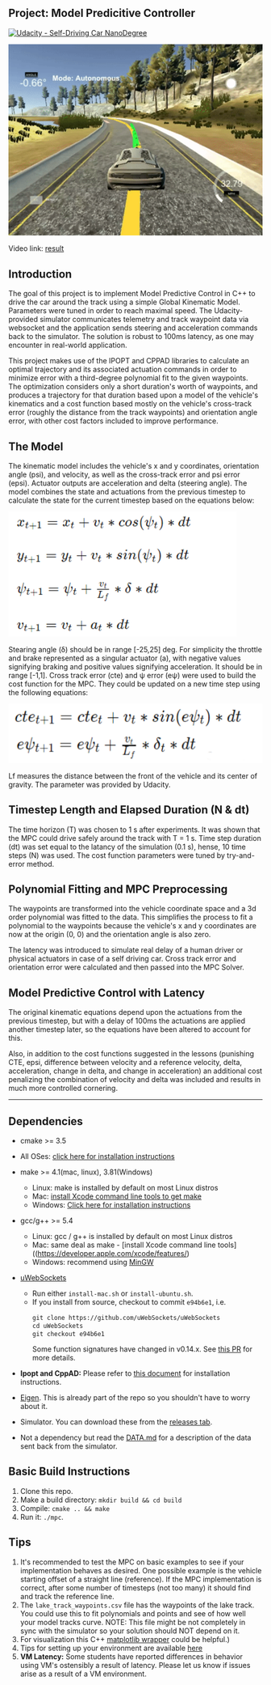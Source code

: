 [img1]: ./images/img1.PNG
[img2]: ./images/img2.PNG

## Project: Model Predicitive Controller
[![Udacity - Self-Driving Car NanoDegree](https://s3.amazonaws.com/udacity-sdc/github/shield-carnd.svg)](http://www.udacity.com/drive)

<p align="center"> 
<img src="./images/project_vid.gif" width = "720">
</p>

Video link:  [result](https://www.youtube.com)
## Introduction

The goal of this project is to implement Model Predictive Control in C++ to drive the car around the track using a simple Global Kinematic Model. Parameters were tuned in order to reach maximal speed. The Udacity-provided simulator communicates telemetry and track waypoint data via websocket and the application sends steering and acceleration commands back to the simulator. The solution is robust to 100ms latency, as one may encounter in real-world application.

This project makes use of the IPOPT and CPPAD libraries to calculate an optimal trajectory and its associated actuation commands in order to minimize error with a third-degree polynomial fit to the given waypoints. The optimization considers only a short duration's worth of waypoints, and produces a trajectory for that duration based upon a model of the vehicle's kinematics and a cost function based mostly on the vehicle's cross-track error (roughly the distance from the track waypoints) and orientation angle error, with other cost factors included to improve performance.

## The Model

The kinematic model includes the vehicle's x and y coordinates, orientation angle (psi), and velocity, as well as the cross-track error and psi error (epsi). Actuator outputs are acceleration and delta (steering angle). The model combines the state and actuations from the previous timestep to calculate the state for the current timestep based on the equations below:

![alt text][img1]

Stearing angle (δ) should be in range [-25,25] deg. For simplicity the throttle and brake represented as a singular actuator (a), with negative values signifying braking and positive values signifying acceleration. It should be in range [-1,1]. Cross track error (cte) and ψ error (eψ) were used to build the cost function for the MPC. They could be updated on a new time step using the following equations:

![alt text][img2]

Lf measures the distance between the front of the vehicle and its center of gravity. The parameter was provided by Udacity.


## Timestep Length and Elapsed Duration (N & dt)

The time horizon (T) was chosen to 1 s after experiments. It was shown that the MPC could drive safely around the track with T = 1 s. Time step duration (dt) was set equal to the latancy of the simulation (0.1 s), hense, 10 time steps (N) was used. The cost function parameters were tuned by try-and-error method.

## Polynomial Fitting and MPC Preprocessing

The waypoints are transformed into the vehicle coordinate space and a 3d order polynomial was fitted to the data. This simplifies the process to fit a polynomial to the waypoints because the vehicle's x and y coordinates are now at the origin (0, 0) and the orientation angle is also zero.

The latency was introduced to simulate real delay of a human driver or physical actuators in case of a self driving car. Cross track error and orientation error were calculated and then passed into the MPC Solver.

## Model Predictive Control with Latency

The original kinematic equations depend upon the actuations from the previous timestep, but with a delay of 100ms the actuations are applied another timestep later, so the equations have been altered to account for this.

Also, in addition to the cost functions suggested in the lessons (punishing CTE, epsi, difference between velocity and a reference velocity, delta, acceleration, change in delta, and change in acceleration) an additional cost penalizing the combination of velocity and delta was included and results in much more controlled cornering.

---

## Dependencies

* cmake >= 3.5
 * All OSes: [click here for installation instructions](https://cmake.org/install/)
* make >= 4.1(mac, linux), 3.81(Windows)
  * Linux: make is installed by default on most Linux distros
  * Mac: [install Xcode command line tools to get make](https://developer.apple.com/xcode/features/)
  * Windows: [Click here for installation instructions](http://gnuwin32.sourceforge.net/packages/make.htm)
* gcc/g++ >= 5.4
  * Linux: gcc / g++ is installed by default on most Linux distros
  * Mac: same deal as make - [install Xcode command line tools]((https://developer.apple.com/xcode/features/)
  * Windows: recommend using [MinGW](http://www.mingw.org/)
* [uWebSockets](https://github.com/uWebSockets/uWebSockets)
  * Run either `install-mac.sh` or `install-ubuntu.sh`.
  * If you install from source, checkout to commit `e94b6e1`, i.e.
    ```
    git clone https://github.com/uWebSockets/uWebSockets
    cd uWebSockets
    git checkout e94b6e1
    ```
    Some function signatures have changed in v0.14.x. See [this PR](https://github.com/udacity/CarND-MPC-Project/pull/3) for more details.

* **Ipopt and CppAD:** Please refer to [this document](https://github.com/udacity/CarND-MPC-Project/blob/master/install_Ipopt_CppAD.md) for installation instructions.
* [Eigen](http://eigen.tuxfamily.org/index.php?title=Main_Page). This is already part of the repo so you shouldn't have to worry about it.
* Simulator. You can download these from the [releases tab](https://github.com/udacity/self-driving-car-sim/releases).
* Not a dependency but read the [DATA.md](./DATA.md) for a description of the data sent back from the simulator.


## Basic Build Instructions

1. Clone this repo.
2. Make a build directory: `mkdir build && cd build`
3. Compile: `cmake .. && make`
4. Run it: `./mpc`.

## Tips

1. It's recommended to test the MPC on basic examples to see if your implementation behaves as desired. One possible example
is the vehicle starting offset of a straight line (reference). If the MPC implementation is correct, after some number of timesteps
(not too many) it should find and track the reference line.
2. The `lake_track_waypoints.csv` file has the waypoints of the lake track. You could use this to fit polynomials and points and see of how well your model tracks curve. NOTE: This file might be not completely in sync with the simulator so your solution should NOT depend on it.
3. For visualization this C++ [matplotlib wrapper](https://github.com/lava/matplotlib-cpp) could be helpful.)
4.  Tips for setting up your environment are available [here](https://classroom.udacity.com/nanodegrees/nd013/parts/40f38239-66b6-46ec-ae68-03afd8a601c8/modules/0949fca6-b379-42af-a919-ee50aa304e6a/lessons/f758c44c-5e40-4e01-93b5-1a82aa4e044f/concepts/23d376c7-0195-4276-bdf0-e02f1f3c665d)
5. **VM Latency:** Some students have reported differences in behavior using VM's ostensibly a result of latency.  Please let us know if issues arise as a result of a VM environment.


